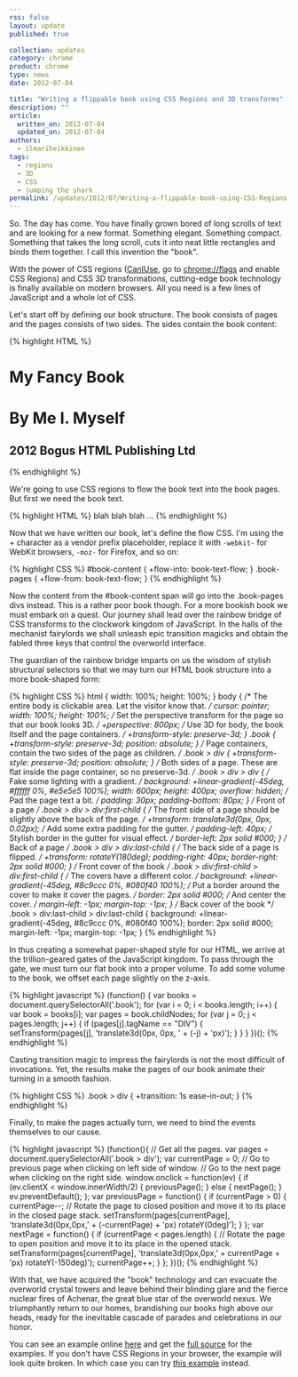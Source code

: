 ```yaml
---
rss: false
layout: update
published: true

collection: updates
category: chrome
product: chrome
type: news
date: 2012-07-04

title: "Writing a flippable book using CSS Regions and 3D transforms"
description: ""
article:
  written_on: 2012-07-04
  updated_on: 2012-07-04
authors:
  - ilmariheikkinen
tags:
  - regions
  - 3D
  - CSS
  - jumping the shark
permalink: /updates/2012/07/Writing-a-flippable-book-using-CSS-Regions-and-3D-transforms
---
```

So. The day has come. You have finally grown bored of long scrolls of text and are looking for a new format. Something elegant. Something compact. Something that takes the long scroll, cuts it into neat little rectangles and binds them together. I call this invention the "book".

With the power of CSS regions ([CanIUse](http://caniuse.com/#feat=css-regions), go to [chrome://flags](chrome://flags) and enable CSS Regions) and CSS 3D transformations, cutting-edge book technology is finally available on modern browsers. All you need is a few lines of JavaScript and a whole lot of CSS.

Let's start off by defining our book structure. The book consists of pages and the pages consists of two sides. The sides contain the book content:

{% highlight HTML %}
<div class="book">
  <div> <!-- first page -->
    <div> <!-- front cover -->
      <h1>My Fancy Book</h1>
    </div>
    <div> <!-- backside of cover -->
      <h1>By Me I. Myself</h1>
      <h2>2012 Bogus HTML Publishing Ltd</h2>
    </div>
  </div>
  <!-- content pages -->
  <div>
    <!-- front side of page -->
    <div class="book-pages"></div>
    <!-- back side of page -->
    <div class="book-pages"></div>
  </div>
 <div>
    <div class="book-pages"></div>
    <div class="book-pages"></div>
  </div>
  <div>
    <div class="book-pages"></div>
    <div class="book-pages"></div>
  </div>
</div>
{% endhighlight %}

We're going to use CSS regions to flow the book text into the book pages. But first we need the book text.

{% highlight HTML %}
<span id="book-content">
  blah blah blah ...
</span>
{% endhighlight %}

Now that we have written our book, let's define the flow CSS. I'm using the + character as a vendor prefix placeholder, replace it with `-webkit-` for WebKit browsers, `-moz-` for Firefox, and so on:

{% highlight CSS %}
#book-content {
  +flow-into: book-text-flow;
}
.book-pages {
  +flow-from: book-text-flow;
}
{% endhighlight %}

Now the content from the #book-content span will go into the .book-pages divs instead. This is a rather poor book though. For a more bookish book we must embark on a quest. Our journey shall lead over the rainbow bridge of CSS transforms to the clockwork kingdom of JavaScript. In the halls of the mechanist fairylords we shall unleash epic transition magicks and obtain the fabled three keys that control the overworld interface.

The guardian of the rainbow bridge imparts on us the wisdom of stylish structural selectors so that we may turn our HTML book structure into a more book-shaped form:

{% highlight CSS %}
html {
  width: 100%;
  height: 100%;
}
body {
  /* The entire body is clickable area. Let the visitor know that. */
  cursor: pointer;
  width: 100%;
  height: 100%;
  /* Set the perspective transform for the page so that our book looks 3D. */
  +perspective: 800px;
  /* Use 3D for body, the book itself and the page containers. */
  +transform-style: preserve-3d;
}
.book {
  +transform-style: preserve-3d;
  position: absolute;
}
/* Page containers, contain the two sides of the page as children. */
.book > div {
  +transform-style: preserve-3d;
  position: absolute;
}
/* Both sides of a page. These are flat inside the page container, so no preserve-3d. */
.book > div > div {
  /* Fake some lighting with a gradient. */
  background: +linear-gradient(-45deg, #ffffff 0%, #e5e5e5 100%);
  width: 600px;
  height: 400px;
  overflow: hidden;
  /* Pad the page text a bit. */
  padding: 30px;
  padding-bottom: 80px;
}
/* Front of a page */
.book > div > div:first-child {
  /* The front side of a page should be slightly above the back of the page. */
  +transform: translate3d(0px, 0px, 0.02px);
  /* Add some extra padding for the gutter. */
  padding-left: 40px;
  /* Stylish border in the gutter for visual effect. */
  border-left: 2px solid #000;
}
/* Back of a page */
.book > div > div:last-child {
  /* The back side of a page is flipped. */
  +transform: rotateY(180deg);
  padding-right: 40px;
  border-right: 2px solid #000;
}
/* Front cover of the book */
.book > div:first-child > div:first-child {
  /* The covers have a different color. */
  background: +linear-gradient(-45deg, #8c9ccc 0%, #080f40 100%);
  /* Put a border around the cover to make it cover the pages. */
  border: 2px solid #000;
  /* And center the cover. */
  margin-left: -1px;
  margin-top: -1px;
}
/* Back cover of the book */
.book > div:last-child > div:last-child {
  background: +linear-gradient(-45deg, #8c9ccc 0%, #080f40 100%);
  border: 2px solid #000;
  margin-left: -1px;
  margin-top: -1px;
}
{% endhighlight %}

In thus creating a somewhat paper-shaped style for our HTML, we arrive at the trillion-geared gates of the JavaScript kingdom. To pass through the gate, we must turn our flat book into a proper volume. To add some volume to the book, we offset each page slightly on the z-axis.

{% highlight javascript %}
(function() {
var books = document.querySelectorAll('.book');
for (var i = 0; i < books.length; i++) {
  var book = books[i];
  var pages = book.childNodes;
  for (var j = 0; j < pages.length; j++) {
    if (pages[j].tagName == "DIV") {
      setTransform(pages[j], 'translate3d(0px, 0px, ' + (-j) + 'px)');
    }
  }
}
})();
{% endhighlight %}

Casting transition magic to impress the fairylords is not the most difficult of invocations. Yet, the results make the pages of our book animate their turning in a smooth fashion.

{% highlight CSS %}
.book > div {
  +transition: 1s ease-in-out;
}
{% endhighlight %}

Finally, to make the pages actually turn, we need to bind the events themselves to our cause.

{% highlight javascript %}
(function(){
	// Get all the pages.
	var pages = document.querySelectorAll('.book > div');
	var currentPage = 0;
	// Go to previous page when clicking on left side of window.
	// Go to the next page when clicking on the right side.
	window.onclick = function(ev) {
	  if (ev.clientX < window.innerWidth/2) {
	    previousPage();
	  } else {
	    nextPage();
	  }
	  ev.preventDefault();
	};
	var previousPage = function() {
	  if (currentPage > 0) {
	    currentPage--;
            // Rotate the page to closed position and move it to its place in the closed page stack.
	    setTransform(pages[currentPage], 'translate3d(0px,0px,' + (-currentPage) + 'px) rotateY(0deg)');
	  }
	};
	var nextPage = function() {
	  if (currentPage < pages.length) {
            // Rotate the page to open position and move it to its place in the opened stack.
	    setTransform(pages[currentPage], 'translate3d(0px,0px,' + currentPage + 'px) rotateY(-150deg)');
	    currentPage++;
	  }
	};
})();
{% endhighlight %}

With that, we have acquired the "book" technology and can evacuate the overworld crystal towers and leave behind their blinding glare and the fierce nuclear fires of Achenar, the great blue star of the overworld nexus. We triumphantly return to our homes, brandishing our books high above our heads, ready for the inevitable cascade of parades and celebrations in our honor.

You can see an example online [here](http://kig.github.com/html-book) and get the [full source](http://github.com/kig/html-book) for the examples. If you don't have CSS Regions in your browser, the example will look quite broken. In which case you can try [this example](http://kig.github.com/html-book/no_regions.html) instead.
